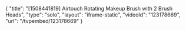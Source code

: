 {
    "title": "[1508441819] Airtouch Rotating Makeup Brush with 2 Brush Heads",
    "type": "solo",
    "layout": "iframe-static",
    "videoId": "123178669",
    "url": "\/tvpembed\/123178669"
}